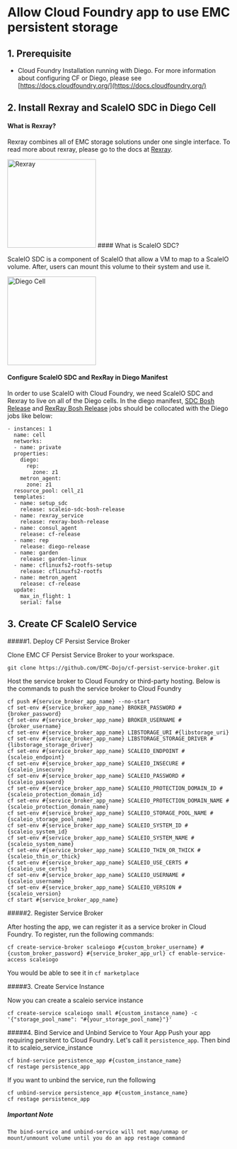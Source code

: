 # Allow Cloud Foundry app to use EMC persistent storage


## 1. Prerequisite
- Cloud Foundry Installation running with Diego. For more information about configuring CF or Diego, please see [https://docs.cloudfoundry.org/](https://docs.cloudfoundry.org/)


## 2. Install Rexray and ScaleIO SDC in Diego Cell
#### What is Rexray?

Rexray combines all of EMC storage solutions under one single interface. To read more about rexray, please go to the docs at [Rexray](http://rexray.readthedocs.io/en/v0.4.0-docs/).

<img src="https://raw.githubusercontent.com/EMC-Dojo/cf-persist-service-broker/master/docs/images/Rexray.png" alt="Rexray" height="200px">
#### What is ScaleIO SDC?

ScaleIO SDC is a component of ScaleIO that allow a VM to map to a ScaleIO volume. After, users can mount this volume to their system and use it.

<img src="https://raw.githubusercontent.com/EMC-Dojo/cf-persist-service-broker/master/docs/images/DiegoCell.png" alt="Diego Cell" height="200px">

#### Configure ScaleIO SDC and RexRay in Diego Manifest

In order to use ScaleIO with Cloud Foundry, we need ScaleIO SDC and Rexray to live on all of the Diego cells. In the diego manifest, [SDC Bosh Release](https://github.com/EMC-Dojo/ScaleIO-SDC-Bosh-Release) and [RexRay Bosh Release](https://github.com/EMC-Dojo/rexray-boshrelease) jobs should be collocated with the Diego jobs like below:


```
- instances: 1
  name: cell
  networks:
  - name: private
  properties:
    diego:
      rep:
        zone: z1
    metron_agent:
      zone: z1
  resource_pool: cell_z1
  templates:
  - name: setup_sdc
    release: scaleio-sdc-bosh-release
  - name: rexray_service
    release: rexray-bosh-release
  - name: consul_agent
    release: cf-release
  - name: rep
    release: diego-release
  - name: garden
    release: garden-linux
  - name: cflinuxfs2-rootfs-setup
    release: cflinuxfs2-rootfs
  - name: metron_agent
    release: cf-release
  update:
    max_in_flight: 1
    serial: false
```

## 3. Create CF ScaleIO Service
#####1. Deploy CF Persist Service Broker

Clone EMC CF Persist Service Broker to your workspace.
   
```
git clone https://github.com/EMC-Dojo/cf-persist-service-broker.git
```

Host the service broker to Cloud Foundry or third-party hosting. Below is the commands to push the service broker to Cloud Foundry

```
cf push #{service_broker_app_name} --no-start
cf set-env #{service_broker_app_name} BROKER_PASSWORD #{broker_password}
cf set-env #{service_broker_app_name} BROKER_USERNAME #{broker_username}
cf set-env #{service_broker_app_name} LIBSTORAGE_URI #{libstorage_uri}
cf set-env #{service_broker_app_name} LIBSTORAGE_STORAGE_DRIVER #{libstorage_storage_driver}
cf set-env #{service_broker_app_name} SCALEIO_ENDPOINT #{scaleio_endpoint}
cf set-env #{service_broker_app_name} SCALEIO_INSECURE #{scaleio_insecure}
cf set-env #{service_broker_app_name} SCALEIO_PASSWORD #{scaleio_password}
cf set-env #{service_broker_app_name} SCALEIO_PROTECTION_DOMAIN_ID #{scaleio_protection_domain_id}
cf set-env #{service_broker_app_name} SCALEIO_PROTECTION_DOMAIN_NAME #{scaleio_protection_domain_name}
cf set-env #{service_broker_app_name} SCALEIO_STORAGE_POOL_NAME #{scaleio_storage_pool_name}
cf set-env #{service_broker_app_name} SCALEIO_SYSTEM_ID #{scaleio_system_id}
cf set-env #{service_broker_app_name} SCALEIO_SYSTEM_NAME #{scaleio_system_name}
cf set-env #{service_broker_app_name} SCALEIO_THIN_OR_THICK #{scaleio_thin_or_thick}
cf set-env #{service_broker_app_name} SCALEIO_USE_CERTS #{scaleio_use_certs}
cf set-env #{service_broker_app_name} SCALEIO_USERNAME #{scaleio_username}
cf set-env #{service_broker_app_name} SCALEIO_VERSION #{scaleio_version}
cf start #{service_broker_app_name}
```

#####2. Register Service Broker

After hosting the app, we can register it as a service broker in Cloud Foundry. To register, run the following commands:

```
cf create-service-broker scaleiogo #{custom_broker_username} #{custom_broker_password} #{service_broker_app_url} cf enable-service-access scaleiogo
```

You would be able to see it in `cf marketplace`

#####3. Create Service Instance

Now you can create a scaleio service instance

```
cf create-service scaleiogo small #{custom_instance_name} -c '{"storage_pool_name": "#{your_storage_pool_name}"}'
```
	
#####4. Bind Service and Unbind Service to Your App
Push your app requiring persitent to Cloud Foundry. Let's call it `persistence_app`. Then bind it to scaleio_service_instance

```
cf bind-service persistence_app #{custom_instance_name}
cf restage persistence_app
```

If you want to unbind the service, run the following

```
cf unbind-service persistence_app #{custom_instance_name}
cf restage persistence_app
```

##### Important Note

```
The bind-service and unbind-service will not map/unmap or mount/unmount volume until you do an app restage command
```
	
	
		

	
